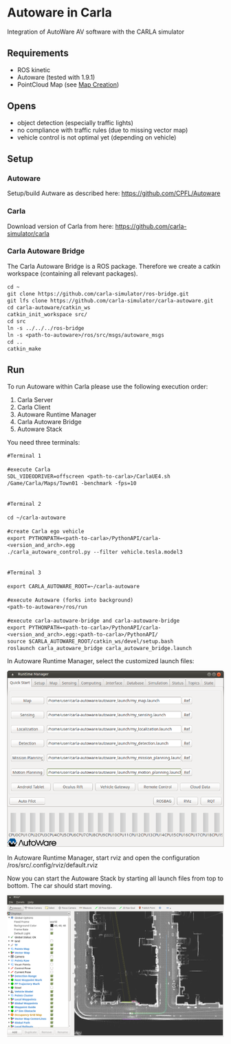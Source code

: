 # Autoware in Carla
Integration of AutoWare AV software with the CARLA simulator

## Requirements

- ROS kinetic
- Autoware (tested with 1.9.1)
- PointCloud Map (see [Map Creation](docs/map_creation.md))


## Opens

- object detection (especially traffic lights)
- no compliance with traffic rules (due to missing vector map)
- vehicle control is not optimal yet (depending on vehicle)


## Setup

### Autoware

Setup/build Autware as described here: https://github.com/CPFL/Autoware

### Carla

Download version of Carla from here: https://github.com/carla-simulator/carla


### Carla Autoware Bridge

The Carla Autoware Bridge is a ROS package. Therefore we create a catkin workspace (containing all relevant packages).

    cd ~
    git clone https://github.com/carla-simulator/ros-bridge.git
    git lfs clone https://github.com/carla-simulator/carla-autoware.git
    cd carla-autoware/catkin_ws
    catkin_init_workspace src/
    cd src
    ln -s ../../../ros-bridge
    ln -s <path-to-autoware>/ros/src/msgs/autoware_msgs
    cd ..
    catkin_make

## Run

To run Autoware within Carla please use the following execution order:

1. Carla Server
2. Carla Client
3. Autoware Runtime Manager
4. Carla Autoware Bridge
5. Autoware Stack

You need three terminals:

    #Terminal 1

    #execute Carla
    SDL_VIDEODRIVER=offscreen <path-to-carla>/CarlaUE4.sh /Game/Carla/Maps/Town01 -benchmark -fps=10


    #Terminal 2

    cd ~/carla-autoware

    #create Carla ego vehicle
    export PYTHONPATH=<path-to-carla>/PythonAPI/carla-<version_and_arch>.egg
    ./carla_autoware_control.py --filter vehicle.tesla.model3


    #Terminal 3

    export CARLA_AUTOWARE_ROOT=~/carla-autoware
    
    #execute Autoware (forks into background)
    <path-to-autoware>/ros/run

    #execute carla-autoware-bridge and carla-autoware-bridge
    export PYTHONPATH=<path-to-carla>/PythonAPI/carla-<version_and_arch>.egg:<path-to-carla>/PythonAPI/
    source $CARLA_AUTOWARE_ROOT/catkin_ws/devel/setup.bash
    roslaunch carla_autoware_bridge carla_autoware_bridge.launch
    
In Autoware Runtime Manager, select the customized launch files:

![Autoware Runtime Manager Settings](docs/images/autoware-runtime-manager-settings.png)

In Autoware Runtime Manager, start rviz and open the configuration <autoware-dir>/ros/src/.config/rviz/default.rviz

Now you can start the Autoware Stack by starting all launch files from top to bottom. The car should start moving.

![Autoware Runtime Manager Settings](docs/images/autoware-rviz-carla-town01-running.png)


